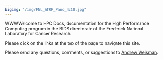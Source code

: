 ```yaml
---
bigimg: "/img/FNL_ATRF_Pano_4x10.jpg"
---
```

WWWWelcome to HPC Docs, documentation for the High Performance Computing program in the BIDS directorate of the Frederick National Laboratory for Cancer Research.

Please click on the links at the top of the page to navigate this site.

Please send any questions, comments, or suggestions to [Andrew Weisman](mailto:andrew.weisman@nih.gov).
